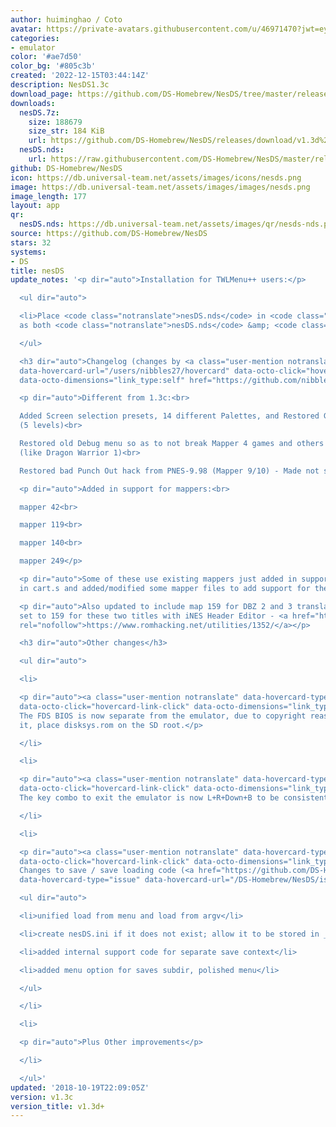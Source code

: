 ```yaml
---
author: huiminghao / Coto
avatar: https://private-avatars.githubusercontent.com/u/46971470?jwt=eyJhbGciOiJIUzI1NiIsInR5cCI6IkpXVCJ9.eyJpc3MiOiJnaXRodWIuY29tIiwiYXVkIjoicmF3LmdpdGh1YnVzZXJjb250ZW50LmNvbSIsImtleSI6ImtleTEiLCJleHAiOjE3MzQ2NzY1NjAsIm5iZiI6MTczNDY3NTM2MCwicGF0aCI6Ii91LzQ2OTcxNDcwIn0.u8IdkUfYkmJYfCOLhg0szypGjZXpWJVzepg4XNLi3DM&v=4
categories:
- emulator
color: '#ae7d50'
color_bg: '#805c3b'
created: '2022-12-15T03:44:14Z'
description: NesDS1.3c
download_page: https://github.com/DS-Homebrew/NesDS/tree/master/release
downloads:
  nesDS.7z:
    size: 188679
    size_str: 184 KiB
    url: https://github.com/DS-Homebrew/NesDS/releases/download/v1.3d%2B/nesDS.7z
  nesDS.nds:
    url: https://raw.githubusercontent.com/DS-Homebrew/NesDS/master/release/nesDS.nds
github: DS-Homebrew/NesDS
icon: https://db.universal-team.net/assets/images/icons/nesds.png
image: https://db.universal-team.net/assets/images/images/nesds.png
image_length: 177
layout: app
qr:
  nesDS.nds: https://db.universal-team.net/assets/images/qr/nesds-nds.png
source: https://github.com/DS-Homebrew/NesDS
stars: 32
systems:
- DS
title: nesDS
update_notes: '<p dir="auto">Installation for TWLMenu++ users:</p>

  <ul dir="auto">

  <li>Place <code class="notranslate">nesDS.nds</code> in <code class="notranslate">sd:/_nds/TWiLightMenu/emulators/</code>
  as both <code class="notranslate">nesDS.nds</code> &amp; <code class="notranslate">nesTWL.nds</code></li>

  </ul>

  <h3 dir="auto">Changelog (changes by <a class="user-mention notranslate" data-hovercard-type="user"
  data-hovercard-url="/users/nibbles27/hovercard" data-octo-click="hovercard-link-click"
  data-octo-dimensions="link_type:self" href="https://github.com/nibbles27">@nibbles27</a>)</h3>

  <p dir="auto">Different from 1.3c:<br>

  Added Screen selection presets, 14 different Palettes, and Restored Gamma selection
  (5 levels)<br>

  Restored old Debug menu so as to not break Mapper 4 games and others to a crash
  (like Dragon Warrior 1)<br>

  Restored bad Punch Out hack from PNES-9.98 (Mapper 9/10) - Made not so bad!</p>

  <p dir="auto">Added in support for mappers:<br>

  mapper 42<br>

  mapper 119<br>

  mapper 140<br>

  mapper 249</p>

  <p dir="auto">Some of these use existing mappers just added in support for them
  in cart.s and added/modified some mapper files to add support for these!</p>

  <p dir="auto">Also updated to include map 159 for DBZ 2 and 3 translations, please
  set to 159 for these two titles with iNES Header Editor - <a href="https://www.romhacking.net/utilities/1352/"
  rel="nofollow">https://www.romhacking.net/utilities/1352/</a></p>

  <h3 dir="auto">Other changes</h3>

  <ul dir="auto">

  <li>

  <p dir="auto"><a class="user-mention notranslate" data-hovercard-type="user" data-hovercard-url="/users/nadiaholmquist/hovercard"
  data-octo-click="hovercard-link-click" data-octo-dimensions="link_type:self" href="https://github.com/nadiaholmquist">@nadiaholmquist</a>:
  The FDS BIOS is now separate from the emulator, due to copyright reasons. To re-add
  it, place disksys.rom on the SD root.</p>

  </li>

  <li>

  <p dir="auto"><a class="user-mention notranslate" data-hovercard-type="user" data-hovercard-url="/users/NightScript370/hovercard"
  data-octo-click="hovercard-link-click" data-octo-dimensions="link_type:self" href="https://github.com/NightScript370">@NightScript370</a>:
  The key combo to exit the emulator is now L+R+Down+B to be consistent with nds-bootstrap.</p>

  </li>

  <li>

  <p dir="auto"><a class="user-mention notranslate" data-hovercard-type="user" data-hovercard-url="/users/ds-sloth/hovercard"
  data-octo-click="hovercard-link-click" data-octo-dimensions="link_type:self" href="https://github.com/ds-sloth">@ds-sloth</a>:
  Changes to save / save loading code (<a href="https://github.com/DS-Homebrew/NesDS/issues/6"
  data-hovercard-type="issue" data-hovercard-url="/DS-Homebrew/NesDS/issues/6/hovercard">#6</a>)</p>

  <ul dir="auto">

  <li>unified load from menu and load from argv</li>

  <li>create nesDS.ini if it does not exist; allow it to be stored in _nds</li>

  <li>added internal support code for separate save context</li>

  <li>added menu option for saves subdir, polished menu</li>

  </ul>

  </li>

  <li>

  <p dir="auto">Plus Other improvements</p>

  </li>

  </ul>'
updated: '2018-10-19T22:09:05Z'
version: v1.3c
version_title: v1.3d+
---
```

